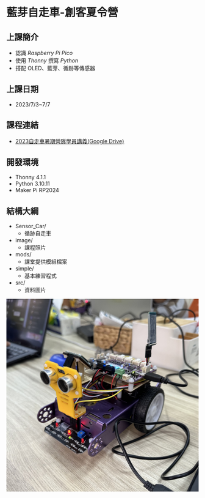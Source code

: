 # 藍芽自走車-創客夏令營

## 上課簡介
  * 認識 _Raspberry Pi Pico_ 
  * 使用 _Thonny_ 撰寫 _Python_
  * 搭配 OLED、藍芽、循跡等傳感器

## 上課日期  
 * 2023/7/3~7/7

## 課程連結
  * [2023自走車暑期營隊學員講義(Google Drive)](https://drive.google.com/drive/u/1/folders/1zn8TNLiltXHVvuN02wAW3QgiqbFKKlrb)

## 開發環境
* Thonny 4.1.1
* Python 3.10.11
* Maker Pi RP2024

## 結構大綱
 + Sensor_Car/
   + 循跡自走車
+ image/
   + 課程照片
 + mods/
   + 課堂提供模組檔案
 + simple/
   + 基本練習程式
 + src/
   + 資料圖片

![image](image/Car.jpg)
